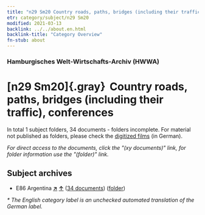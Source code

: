 ```yaml
---
title: "n29 Sm20 Country roads, paths, bridges (including their traffic), conferences"
etr: category/subject/n29 Sm20
modified: 2021-03-13
backlink: ../../about.en.html
backlink-title: "Category Overview"
fn-stub: about
---
```


### Hamburgisches Welt-Wirtschafts-Archiv (HWWA)
# [n29 Sm20]{.gray}&#8201; Country roads, paths, bridges (including their traffic), conferences&#160; 





In total 1 subject folders, 34 documents - folders incomplete.
For material not published as folders, please check the [digitized films](/film/h1_sh) (in German).

_For direct access to the documents, click the "(xy documents)" link, for folder information use the "(folder)" link._

## Subject archives


- E86 Argentina [**&nearr;**](../../../geo/i/141692/about.en.html "Argentina (all folders)") [**&uarr;**](../../../geo/about.en.html#E86 "Country category system") (<a href="https://pm20.zbw.eu/dfgview/sh/141692,215917" title="about: Argentina : Country roads, paths, bridges (including their traffic), conferences" target="_blank">34 documents</a>) ([folder](../../../../folder/sh/1416xx/141692/2159xx/215917/about.en.html))


_* The English category label is an unchecked automated translation of the German label._

